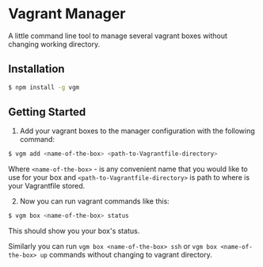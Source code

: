 # Vagrant Manager

A little command line tool to manage several vagrant boxes without changing working directory.

## Installation

```bash
$ npm install -g vgm
```

## Getting Started

1. Add your vagrant boxes to the manager configuration with the following command:

```bash
$ vgm add <name-of-the-box> <path-to-Vagrantfile-directory>
```

Where `<name-of-the-box>` - is any convenient name that you would like to use for your box 
and `<path-to-Vagrantfile-directory>` is path to where is your Vagrantfile stored.

2. Now you can run vagrant commands like this:

```bash
$ vgm box <name-of-the-box> status
```
This should show you your box's status.

Similarly you can run `vgm box <name-of-the-box> ssh` or `vgm box <name-of-the-box> up` commands without changing to vagrant directory.
